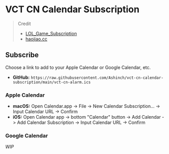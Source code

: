 # VCT CN Calendar Subscription

> Credit
> - [LOL_Game_Subscription](https://github.com/TankNee/LOL_Game_Subscription)
> - [haojiao.cc](https://haojiao.cc)

## Subscribe

Choose a link to add to your Apple Calendar or Google Calendar, etc.

- **GitHub:** `https://raw.githubusercontent.com/Ashinch/vct-cn-calendar-subscription/main/vct-cn-alarm.ics`

### Apple Calendar

- **macOS:** Open Calendar.app -> File -> New Calendar Subscription... -> Input Calendar URL -> Confirm
- **iOS:** Open Calendar app -> bottom "Calendar" button -> Add Calendar -> Add Calendar Subscription -> Input Calendar URL -> Confirm

### Google Calendar

_WIP_
